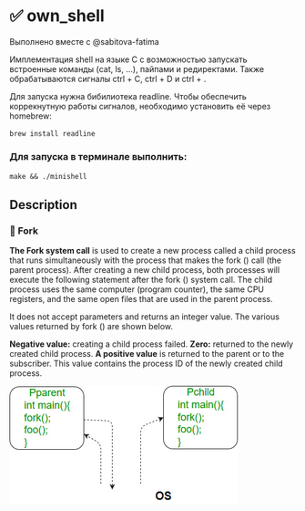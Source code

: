 # :white_check_mark: own_shell

Выполнено вместе с  @sabitova-fatima

Имплементация shell на языке С с возможностью запускать встроенные команды (cat, ls, ...), пайпами и редиректами. Также обрабатываются сигналы ctrl + C, ctrl + D и ctrl + \.

Для запуска нужна бибилиотека readline. Чтобы обеспечить коррекнутную работы сигналов, необходимо установить её через homebrew:

```
brew install readline
```

 ### Для запуска в терминале выполнить:

```
make && ./minishell
```

## Description


### :page_facing_up: Fork
**The Fork system call** is used to create a new process called a child process that runs simultaneously with the process that makes the fork () call (the parent process). After creating a new child process, both processes will execute the following statement after the fork () system call. The child process uses the same computer (program counter), the same CPU registers, and the same open files that are used in the parent process.  

It does not accept parameters and returns an integer value. The various values returned by fork () are shown below.  

**Negative value:** creating a child process failed.
**Zero:** returned to the newly created child process.
**A positive value** is returned to the parent or to the subscriber. This value contains the process ID of the newly created child process.  
  
![](https://github.com/markveligod/minishell/raw/master/img/1.jpg)  

